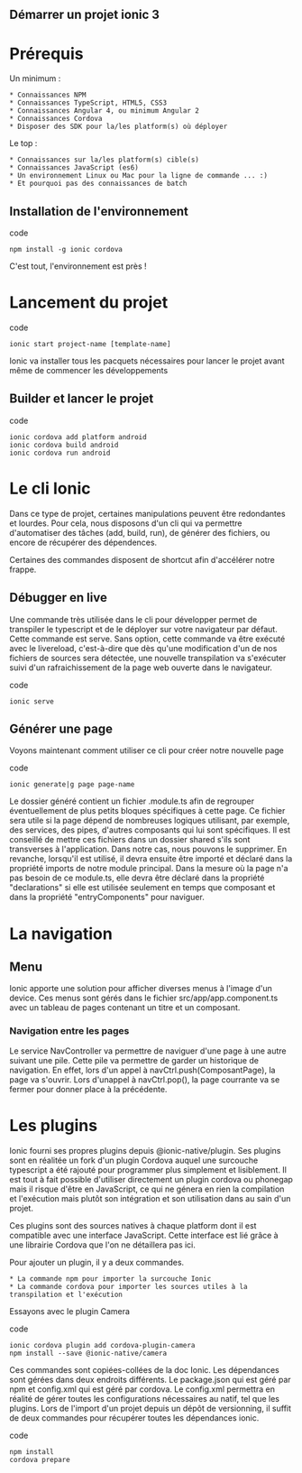 Démarrer un projet ionic 3
--------------------

Prérequis
==

Un minimum :

    * Connaissances NPM
    * Connaissances TypeScript, HTML5, CSS3
    * Connaissances Angular 4, ou minimum Angular 2
    * Connaissances Cordova
    * Disposer des SDK pour la/les platform(s) où déployer

Le top :

    * Connaissances sur la/les platform(s) cible(s)
    * Connaissances JavaScript (es6)
    * Un environnement Linux ou Mac pour la ligne de commande ... :)
    * Et pourquoi pas des connaissances de batch

Installation de l'environnement
-

code

    npm install -g ionic cordova 

C'est tout, l'environnement est près !

Lancement du projet
==

code

    ionic start project-name [template-name]

Ionic va installer tous les pacquets nécessaires pour lancer le projet avant même de 
commencer les développements

Builder et lancer le projet
-

code

    ionic cordova add platform android
    ionic cordova build android
    ionic cordova run android

Le cli Ionic
==

Dans ce type de projet, certaines manipulations peuvent être redondantes et lourdes. 
Pour cela, nous disposons d'un cli qui va permettre d'automatiser des tâches (add,
build, run), de générer des fichiers, ou encore de récupérer des dépendences.

Certaines des commandes disposent de shortcut afin d'accélérer notre frappe.

Débugger en live
-

Une commande très utilisée dans le cli pour développer permet de transpiler le 
typescript et de le déployer sur votre navigateur par défaut. Cette commande est serve.
Sans option, cette commande va être exécuté avec le livereload, c'est-à-dire que dès
qu'une modification d'un de nos fichiers de sources sera détectée, une nouvelle 
transpilation va s'exécuter suivi d'un rafraichissement de la page web ouverte dans le
navigateur.

code

    ionic serve

Générer une page
-

Voyons maintenant comment utiliser ce cli pour créer notre nouvelle page

code

    ionic generate|g page page-name

Le dossier généré contient un fichier .module.ts afin de regrouper éventuellement de plus
petits bloques spécifiques à cette page.
Ce fichier sera utile si la page dépend de nombreuses logiques utilisant, par exemple, des
services, des pipes, d'autres composants qui lui sont spécifiques. Il est conseillé de mettre
ces fichiers dans un dossier shared s'ils sont transverses à l'application.
Dans notre cas, nous pouvons le supprimer.
En revanche, lorsqu'il est utilisé, il devra ensuite être importé et déclaré dans la
propriété imports de notre module principal.
Dans la mesure où la page n'a pas besoin de ce module.ts, elle devra être déclaré dans la
propriété "declarations" si elle est utilisée seulement en temps que composant et dans la
propriété "entryComponents" pour naviguer.

La navigation
==

Menu
-

Ionic apporte une solution pour afficher diverses menus à l'image d'un device. Ces menus sont
gérés dans le fichier src/app/app.component.ts avec un tableau de pages contenant un titre et
un composant.

### Navigation entre les pages

Le service NavController va permettre de naviguer d'une page à une autre suivant une pile.
Cette pile va permettre de garder un historique de navigation. En effet, lors d'un appel à
navCtrl.push(ComposantPage), la page va s'ouvrir. Lors d'unappel à navCtrl.pop(), la page 
courrante va se fermer pour donner place à la précédente.

Les plugins
==

Ionic fourni ses propres plugins depuis @ionic-native/plugin. Ses plugins sont en réalitée un
fork d'un plugin Cordova auquel une surcouche typescript a été rajouté pour programmer plus
simplement et lisiblement. Il est tout à fait possible d'utiliser directement un plugin
cordova ou phonegap mais il risque d'être en JavaScript, ce qui ne génera en rien la compilation
et l'exécution mais plutôt son intégration et son utilisation dans au sain d'un projet.

Ces plugins sont des sources natives à chaque platform dont il est compatible avec une interface
JavaScript. Cette interface est lié grâce à une librairie Cordova que l'on ne détaillera pas ici.

Pour ajouter un plugin, il y a deux commandes.

    * La commande npm pour importer la surcouche Ionic
    * La commande cordova pour importer les sources utiles à la transpilation et l'exécution

Essayons avec le plugin Camera

code

    ionic cordova plugin add cordova-plugin-camera
    npm install --save @ionic-native/camera

Ces commandes sont copiées-collées de la doc Ionic. Les dépendances sont gérées dans deux endroits
différents. Le package.json qui est géré par npm et config.xml qui est géré par cordova. Le config.xml
permettra en réalité de gérer toutes les configurations nécessaires au natif, tel que les plugins.
Lors de l'import d'un projet depuis un dépôt de versionning, il suffit de deux commandes pour récupérer
toutes les dépendances ionic.

code

    npm install
    cordova prepare
